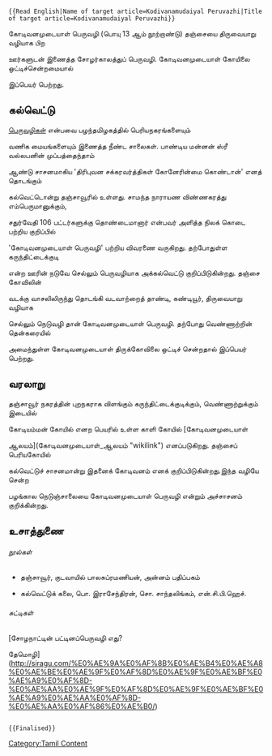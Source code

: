 ```{=mediawiki}
{{Read English|Name of target article=Kodivanamudaiyal Peruvazhi|Title of target article=Kodivanamudaiyal Peruvazhi}}
```
கோடிவனமுடையாள் பெருவழி (பொயு 13 ஆம் நூற்றாண்டு) தஞ்சையை திருவையாறு வழியாக பிற
ஊர்களுடன் இணைத்த சோழர்காலத்துப் பெருவழி. கோடிவனமுடையாள் கோயிலை ஒட்டிச்சென்றமையால்
இப்பெயர் பெற்றது.

## கல்வெட்டு

[பெருவழிகள்](பெருவழிகள் "wikilink") என்பவை பழந்தமிழகத்தில் பெரியநகரங்களையும்
வணிக மையங்களையும் இணைத்த நீண்ட சாலைகள். பாண்டிய மன்னன் ஸ்ரீ வல்லபனின் முப்பத்தைந்தாம்
ஆண்டு சாசனமாகிய 'திரிபுவன சக்கரவர்த்திகள் கோனேரின்மை கொண்டான்' எனத் தொடங்கும்
கல்வெட்டொன்று தஞ்சாவூரில் உள்ளது. சாமந்த நாராயண விண்ணகரத்து எம்பெருமானுக்கும்,
சதுர்வேதி 106 பட்டர்களுக்கு தொண்டைமானார் என்பவர் அளித்த நிலக் கொடை பற்றிய குறிப்பில்
'கோடிவனமுடையாள் பெருவழி' பற்றிய விவரணை வருகிறது. தற்போதுள்ள கருந்திட்டைக்குடி
என்ற ஊரின் நடுவே செல்லும் பெருவழியாக அக்கல்வெட்டு குறிப்பிடுகின்றது. தஞ்சை கோவிலின்
வடக்கு வாசலிலிருந்து தொடங்கி வடவாற்றைத் தாண்டி, கண்டியூர், திருவையாறு வழியாக
செல்லும் நெடுவழி தான் கோடிவனமுடையாள் பெருவழி. தற்போது வெண்ணாற்றின் தென்கரையில்
அமைந்துள்ள கோடிவனமுடையாள் திருக்கோவிலை ஒட்டிச் சென்றதால் இப்பெயர் பெற்றது.

## வரலாறு

தஞ்சாவூர் நகரத்தின் புறநகராக விளங்கும் கருந்திட்டைக்குடிக்கும், வெண்ணாற்றுக்கும் இடையில்
கோடியம்மன் கோயில் எனற பெயரில் உள்ள காளி கோயில் [கோடிவனமுடையாள்
ஆலயம்](கோடிவனமுடையாள்_ஆலயம் "wikilink") எனப்படுகிறது. தஞ்சைப் பெரியகோயில்
கல்வெட்டுச் சாசனமான்று இதனைக் கோடிவனம் எனக் குறிப்பிடுகின்றது.இந்த வழியே சென்ற
பழங்கால நெடுஞ்சாலையை கோடிவனமுடையாள் பெருவழி என்றும் அச்சாசனம் குறிக்கின்றது.

## உசாத்துணை

###### நூல்கள்

-   தஞ்சாவூர், குடவாயில் பாலசுப்ரமணியன், அன்னம் பதிப்பகம்
-   கல்வெட்டுக் கலை, பொ. இராசேந்திரன், சொ. சாந்தலிங்கம், என்.சி.பி.ஹெச்.

###### சுட்டிகள்

[சோழநாட்டின் பட்டினப்பெருவழி எது?
தேமொழி](http://siragu.com/%E0%AE%9A%E0%AF%8B%E0%AE%B4%E0%AE%A8%E0%AE%BE%E0%AE%9F%E0%AF%8D%E0%AE%9F%E0%AE%BF%E0%AE%A9%E0%AF%8D-%E0%AE%AA%E0%AE%9F%E0%AF%8D%E0%AE%9F%E0%AE%BF%E0%AE%A9%E0%AE%AA%E0%AF%8D-%E0%AE%AA%E0%AF%86%E0%AE%B0/)

```{=mediawiki}
{{Finalised}}
```
[Category:Tamil Content](Category:Tamil_Content "wikilink")
